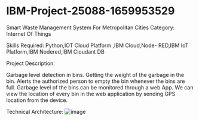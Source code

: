 # IBM-Project-25088-1659953529
Smart Waste Management System For Metropolitan Cities
Category: Internet Of Things

Skills Required:
Python,IOT Cloud Platform ,IBM Cloud,Node- RED,IBM IoT Platform,IBM Nodered,IBM Cloudant DB

Project Description:

Garbage level detection in bins.
Getting the weight of the garbage in the bin. 
Alerts the authorized person to empty the bin whenever the bins are full.
Garbage level of the bins can be monitored through a web App.
We can view the location of every bin in the web application by sending GPS location from the device.

Technical Architecture:
![image](https://user-images.githubusercontent.com/114392199/193397214-e0113c72-d083-4371-bdb0-5962a3aecc87.png)

